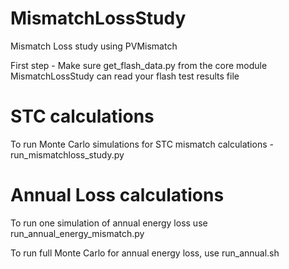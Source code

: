# MismatchLossStudy
Mismatch Loss study using PVMismatch

First step - Make sure get_flash_data.py from the core module MismatchLossStudy can read your flash test results file

# STC calculations 
To run Monte Carlo simulations for STC mismatch calculations -  run_mismatchloss_study.py

# Annual Loss calculations
To run one simulation of annual energy loss use run_annual_energy_mismatch.py

To run full Monte Carlo for annual energy loss, use run_annual.sh 

